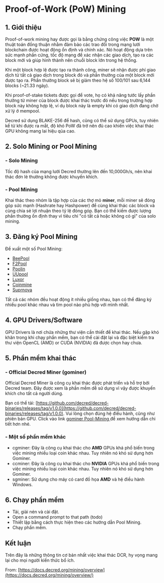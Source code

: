 # Proof-of-Work (PoW) Mining

## 1. Giới thiệu

Proof-of-work mining hay được gọi là bằng chứng công việc **POW** là một thuật toán đồng thuận nhằm đảm bảo các trao đổi trong mạng lưới blockchain được hoạt động ổn định và chính xác. Nó hoạt động dựa trên sức mạnh phần cứng, tốc độ mạng để xác nhận các giao dịch, tạo ra các block mới và giúp hình thành nên chuỗi block lớn trong hệ thống.

Khi một block hợp lệ được tạo ra thành công, miner sẽ nhận được phí giao dịch từ tất cả giao dịch trong block đó và phần thưởng của một block mới được tạo ra. Phần thưởng block sẽ bị giảm theo hệ số 100/101 sau 6,144 blocks (~21.33 ngày).

Khi proof-of-stake tickets được gọi để vote, họ có khả năng tước lấy phần thưởng từ miner của block được khai thác trước đó nếu trong trường hợp block này không hợp lệ, ví dụ block này là empty khi có giao dịch đang chờ xử lý ở mempool.

Decred sử dụng BLAKE-256 để hash, cũng có thể sử dụng GPUs, tuy nhiên kể từ khi được ra mắt, độ khó PoW đã trở nên đủ cao khiến việc khai thác GPU không mang lai hiệu qủa cao.

## 2. Solo Mining or Pool Mining

### - Solo Mining

Tốc độ hash của mạng lưới Decred thường lên đến 10,000Gh/s, nên khai thác đơn lẻ thường không được khuyến khích.

### - Pool Mining

Khai thác theo nhóm là tập hợp của các thợ mỏ **miner**, mỗi miner sẽ đóng góp sức mạnh (Hashrate hay Hashpower) để cùng khai thác các block và cùng chia sẻ lợi nhuận theo tỷ lệ đóng góp. Bạn có thể kiếm được lượng phần thường ổn định thay vì tiêu chí "có tất cả hoặc không có gì" của solo mining.

## 3. Đăng ký Pool Mining

Đề xuất một số Pool Mining:

- [BeePool](https://beepool.org/)
- [F2Pool](https://www.f2pool.com/)
- [Poolin](https://www.f2pool.com/)
- [UUpool](https://uupool.cn/dcr/)
- [Luxor](https://mining.luxor.tech/decred)
- [Coinmine](https://www2.coinmine.pl/dcr/)
- [Suprnova](https://dcr.suprnova.cc/)

Tất cả các nhóm đều hoạt động ít nhiều giống nhau, bạn có thể đăng ký nhiều pool khác nhau và tìm pool nào phù hợp với mình nhất.

## 4. GPU Drivers/Software

GPU Drivers là nơi chứa những thư viện cần thiết để khai thác. Nếu gặp khó khăn trong khi chạy phần mềm, bạn có thể cài đặt lại và đặc biệt kiểm tra thư viện OpenCL (AMD) or CUDA (NVIDIA) đã được chọn hay chưa.

## 5. Phần mềm khai thác

### - Official Decred Miner (gominer)

Official Decred Miner là công cụ khai thác được phát triển và hỗ trợ bởi Decred team. Đây được xem là phần mềm dễ sử dụng vì vậy được khuyến khích cho tất cả người dùng.

Bạn có thể tải: [https://github.com/decred/decred-binaries/releases/tag/v1.0.0](https://github.com/decred/decred-binaries/releases/tag/v1.0.0).
Vui lòng chọn đúng hệ điều hành, cũng như phiên bản GPU.
Click vào link [gominer Pool-Mining
](https://docs.decred.org/mining/proof-of-work/pool-mining/gominer/) để xem hướng dẫn chi tiết hơn nhé.

### - Một số phần mềm khác

- cgminer: Đây là công cụ khai thác cho **AMD** GPUs khá phổ biến trong việc mining nhiều loại coin khác nhau. Tuy nhiên nó khó sử dụng hơn Gominer.
- ccminer: Đây là công cụ khai thác cho **NVIDIA** GPUs khá phổ biến trong việc mining nhiều loại coin khác nhau. Tuy nhiên nó khó sử dụng hơn Gominer.
- sgminer: Sử dụng cho máy có card đồ họa **AMD** và hệ điều hành Windows.

## 6. Chạy phần mềm

- Tải, giải nén và cài đặt.
- Open a command prompt to that path (todo)
- Thiết lập bằng cách thực hiện theo các hướng dẫn Pool Mining.
- Chạy phần mềm.

## Kết luận

Trên đây là những thông tin cơ bản nhất việc khai thác DCR, hy vọng mang lại cho mọi người kiến thức bổ ích.

From: [https://docs.decred.org/mining/overview](https://docs.decred.org/mining/overview/)
